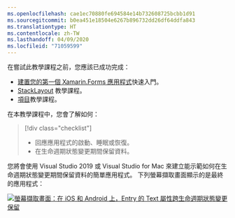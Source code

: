 ```yaml
---
ms.openlocfilehash: cae1ec70880fe694584e14b732608725bcbb1d91
ms.sourcegitcommit: b0ea451e18504e6267b896732dd26df64ddfa843
ms.translationtype: HT
ms.contentlocale: zh-TW
ms.lasthandoff: 04/09/2020
ms.locfileid: "71059599"
---
```

在嘗試此教學課程之前，您應該已成功完成：

- [建置您的第一個 Xamarin.Forms 應用程式](~/get-started/first-app/index.md)快速入門。
- [StackLayout](~/get-started/tutorials/stacklayout/index.yml) 教學課程。
- [項目](~/get-started/tutorials/entry/index.yml)教學課程。

在本教學課程中，您會了解如何：

> [!div class="checklist"]
>
> - 回應應用程式的啟動、睡眠或恢復。
> - 在生命週期狀態變更期間保留資料。

您將會使用 Visual Studio 2019 或 Visual Studio for Mac 來建立能示範如何在生命週期狀態變更期間保留資料的簡單應用程式。 下列螢幕擷取畫面顯示的是最終的應用程式：

[![螢幕擷取畫面：在 iOS 和 Android 上，Entry 的 Text 屬性跨生命週期狀態變更保留](../images/persist-data.png "Text 屬性會跨生命週期狀態變更保留的 Entry")](../images/persist-data-large.png#lightbox "Text 屬性會跨生命週期狀態變更保留的 Entry")
